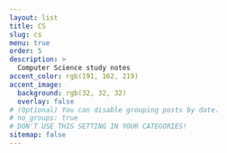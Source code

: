 ```yaml
---
layout: list
title: CS
slug: cs
menu: true
order: 5
description: >
  Computer Science study notes
accent_color: rgb(191, 162, 219)
accent_image:
  background: rgb(32, 32, 32)
  overlay: false
# (Optional) You can disable grouping posts by date.
# no_groups: true
# DON'T USE THIS SETTING IN YOUR CATEGORIES!
sitemap: false
---
```

